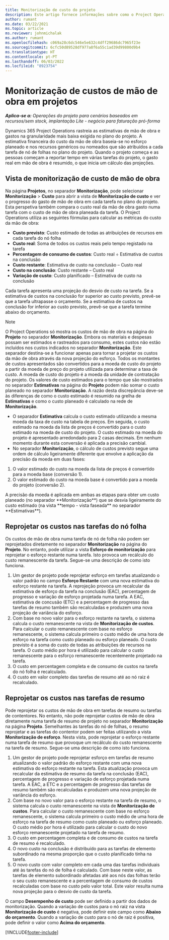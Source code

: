 ```yaml
---
title: Monitorização de custo do projeto
description: Este artigo fornece informações sobre como o Project Operations monitoriza o progresso no que diz respeito ao custo da mão-de-obra e aos gastos num projeto.
author: rumant
ms.date: 03/22/2021
ms.topic: article
ms.reviewer: johnmichalak
ms.author: rumant
ms.openlocfilehash: c069a28c6dc546e5e632c4dff29686dc7965f23e
ms.sourcegitcommit: 6cfc50d89528df977a8f6a55c1ad39d99800d9b4
ms.translationtype: HT
ms.contentlocale: pt-PT
ms.lasthandoff: 06/03/2022
ms.locfileid: "8923754"
---
```

# <a name="labor-cost-tracking-on-projects"></a>Monitorização de custos de mão de obra em projetos

_**Aplica-se a:** Operações do projeto para cenários baseados em recursos/sem stock, implantação Lite - negócio para faturação pró-forma_

Dynamics 365 Project Operations rastreia as estimativas de mão de obra e gastos na granularidade mais baixa exigida no plano do projeto. A estimativa financeira do custo da mão de obra baseia-se no esforço planeado e nos recursos genéricos ou nomeados que são atribuídos a cada tarefa de nó de folhas no plano do projeto. Quando o projeto começa e as pessoas começam a reportar tempo em várias tarefas do projeto, o gasto real em mão de obra é resumido, o que inicia um cálculo das projeções.

## <a name="labor-cost-tracking-view"></a>Vista de monitorização de custo de mão de obra

Na página **Projetos**, no separador **Monitorização**, pode selecionar **Monitorização** > **Custo** para abrir a vista de **Monitorização de custo** e ver o progresso do gasto de mão de obra em cada tarefa no plano do projeto. Esta perspetiva também compara o custo real da mão de obra gasto numa tarefa com o custo de mão de obra planeada da tarefa. O Project Operations utiliza as seguintes fórmulas para calcular as métricas do custo da mão de obra:

- **Custo previsto**: Custo estimado de todas as atribuições de recursos em cada tarefa do nó folha
- **Custo real**: Soma de todos os custos reais pelo tempo registado na tarefa
- **Percentagem de consumo de custos**: Custo real ÷ Estimativa de custos na conclusão
- **Custo restante**: Estimativa de custo na conclusão – Custo real
- **Custo na conclusão**: Custo restante – Custo real
- **Variação de custo**: Custo planificado – Estimativa de custo na conclusão

Cada tarefa apresenta uma projeção do desvio de custo na tarefa. Se a estimativa de custos na conclusão for superior ao custo previsto, prevê-se que a tarefa ultrapasse o orçamento. Se a estimativa de custos na conclusão for inferior ao custo previsto, prevê-se que a tarefa termine abaixo do orçamento.

>[!NOTE]
> O Project Operations só mostra os custos de mão de obra na página do **Projeto** no separador **Monitorização**. Embora os materiais e despesas possam ser estimados e rastreados para consumo, estes custos não estão incluídos nos custos indicados no separador **Monitorização**. Este separador destina-se a funcionar apenas para tornar a projetar os custos da mão de obra através da nova projeção do esforço.
Todos os montantes de custos apresentados são convertidos para a moeda de custo do projeto a partir da moeda de preço do projeto utilizada para determinar a taxa de custo. A moeda de custo do projeto é a moeda da unidade de contratação do projeto. Os valores de custo estimados para o tempo que são mostrados no separador **Estimativas** na página do **Projeto** podem não somar o custo planeado no separador **Monitorização**. A razão desta discrepância deve-se às diferenças de como o custo estimado é resumido na grelha de **Estimativas** e como o custo planeado é calculado na rede de **Monitorização**. 
>
> - O separador **Estimativa** calcula o custo estimado utilizando a mesma moeda da taxa de custo na tabela de preços. Em seguida, o custo estimado na moeda da lista de preços é convertido para o custo estimado na moeda de custo do projeto. O custo estimado na moeda do projeto é apresentado arredondado para 2 casas decimais. Em nenhum momento durante esta conversão é aplicada a precisão cambial. 
> - No separador **Monitorização**, o cálculo de custos previsto segue uma ordem de cálculo ligeiramente diferente que envolve a aplicação da precisão da moeda em duas fases: 
   ><ol>
   ><li>O valor estimado do custo na moeda da lista de preços é convertido para a moeda base (conversão 1).</li>
   ><li>O valor estimado do custo na moeda base é convertido para a moeda do projeto (conversão 2). </li>
   ></ol>
   >A precisão da moeda é aplicada em ambas as etapas para obter um custo planeado (no separador **Monitorização**) que se desvia ligeiramente do custo estimado (na vista **tempo - vista faseada** no separador **Estimativas**). 
   
## <a name="reprojecting-costs-on-leaf-node-tasks"></a>Reprojetar os custos nas tarefas do nó folha

Os custos de mão de obra numa tarefa de nó de folha não podem ser reprojetados diretamente no separador **Monitorização** na página do **Projeto**. No entanto, pode utilizar a vista **Esforço de monitorização** para reprojetar o esforço restante numa tarefa. Isto provoca um recálculo do custo remanescente da tarefa. Segue-se uma descrição de como isto funciona.

1. Um gestor de projeto pode reprojetar esforço em tarefas atualizando o valor padrão no campo **Esforço Restante** com uma nova estimativa do esforço restante na tarefa. A reprojeção provoca um recalcular da estimativa de esforço da tarefa na conclusão (EAC), percentagem de progresso e variação de esforço projetada numa tarefa. A EAC, estimativa de concusão (ETC) e a percentagem de progresso das tarefas de resumo também são recalculadas e produzem uma nova projeção de variância do esforço.
2. Com base no novo valor para o esforço restante na tarefa, o sistema calcula o custo remanescente na vista de **Monitorização de custos**. Para calcular o custo remanescente com base no esforço remanescente, o sistema calcula primeiro o custo médio de uma hora de esforço na tarefa como custo planeado ou esforço planeado. O custo previsto é a soma do custo de todas as atribuições de recursos na tarefa. O custo médio por hora é utilizado para calcular o custo remanescente para o esforço remanescente recentemente projetado na tarefa.
3. O custo em percentagem completa e de consumo de custos na tarefa do nó folha é recalculado.
4. O custo em valor completo das tarefas de resumo até ao nó raiz é recalculado.

## <a name="reprojecting-costs-on-summary-tasks"></a>Reprojetar os custos nas tarefas de resumo

Pode reprojetar os custos de mão de obra em tarefas de resumo ou tarefas de contentores. No entanto, não pode reprojetar custos de mão de obra diretamente numa tarefa de resumo de projeto no separador **Monitorização** na página **Projeto**. Semelhantes às tarefas do nó de folhas, o resumo reprojetar e as tarefas do contentor podem ser feitas utilizando a vista **Monitorização de esforço**. Nesta vista, pode reprojetar o esforço restante numa tarefa de resumo que provoque um recálculo do custo remanescente na tarefa de resumo. Segue-se uma descrição de como isto funciona.

1. Um gestor de projeto pode reprojetar esforço em tarefas de resumo atualizando o valor padrão do esforço restante com uma nova estimativa do esforço restante na tarefa. Esta atualização provoca um recalcular da estimativa de resumo da tarefa na conclusão (EAC), percentagem de progresso e variação de esforço projetada numa tarefa. A EAC, a ETC e a percentagem de progresso das tarefas de resumo também são recalculadas e produzem uma nova projeção de variância do esforço.
2. Com base no novo valor para o esforço restante na tarefa de resumo, o sistema calcula o custo remanescente na vista de **Monitorização de custos**. Para calcular o custo remanescente com base no esforço remanescente, o sistema calcula primeiro o custo médio de uma hora de esforço na tarefa de resumo como custo planeado ou esforço planeado. O custo médio por hora é utilizado para calcular o custo do novo esforço remanescente projetado na tarefa de resumo.
3. O custo em percentagem completa e de consumo de custos na tarefa de resumo é recalculado.
4. O novo custo na conclusão é distribuído para as tarefas de elemento subordinado na mesma proporção que o custo planificado tinha na tarefa.
5. O novo custo com valor completo em cada uma das tarefas individuais até às tarefas do nó de folha é calculado. Com base neste valor, as tarefas de elemento subordinado afetadas até aos nós das folhas terão o seu custo remanescente e a percentagem de consumo de custos recalculadas com base no custo pelo valor total. Este valor resulta numa nova projeção para o desvio de custo da tarefa. 


O campo **Desempenho de custo** pode ser definido a partir dos dados de monitorização. Quando a variação de custos para o nó raiz na vista **Monitorização de custo** é negativa, pode definir este campo como **Abaixo do orçamento**. Quando a variação de custo para o nó de raiz é positiva, pode definir o valor como **Acima do orçamento**.


[!INCLUDE[footer-include](../includes/footer-banner.md)]
